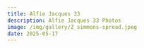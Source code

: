```yaml
---
title: Alfie Jacques 33
description: Alfie Jacques 33 Photos
image: /img/gallery/Z_simmons-spread.jpeg
date: 2025-05-17
---
```



